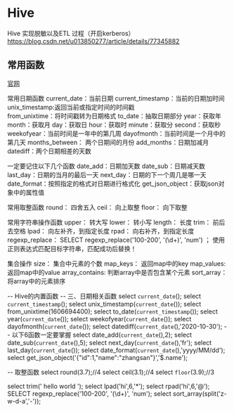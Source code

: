 # Hive
Hive 实现脱敏以及ETL 过程（开启kerberos）
https://blog.csdn.net/u013850277/article/details/77345882
## 常用函数
[官网](https://cwiki.apache.org/confluence/display/Hive/LanguageManual+UDF)


常用日期函数
current_date：当前日期
current_timestamp：当前的日期加时间
unix_timestamp:返回当前或指定时间的时间戳	
from_unixtime：将时间戳转为日期格式
to_date：抽取日期部分
year：获取年
month：获取月
day：获取日
hour：获取时
minute：获取分
second：获取秒
weekofyear：当前时间是一年中的第几周
dayofmonth：当前时间是一个月中的第几天
months_between： 两个日期间的月份
add_months：日期加减月
datediff：两个日期相差的天数

一定要记住以下几个函数
date_add：日期加天数
date_sub：日期减天数
last_day：日期的当月的最后一天
next_day：日期的下一个周几是哪一天
date_format：按照指定的格式对日期进行格式化
get_json_object：获取json对象中的属性值



常用取整函数
round： 四舍五入
ceil：  向上取整
floor： 向下取整

常用字符串操作函数
upper： 转大写
lower： 转小写
length： 长度
trim：  前后去空格
lpad： 向左补齐，到指定长度
rpad：  向右补齐，到指定长度
regexp_replace： SELECT regexp_replace('100-200', '(\\d+)', 'num') ；
	使用正则表达式匹配目标字符串，匹配成功后替换！

集合操作
size： 集合中元素的个数
map_keys： 返回map中的key
map_values: 返回map中的value
array_contains: 判断array中是否包含某个元素
sort_array： 将array中的元素排序

-- Hive的内置函数
-- 三、日期相关函数
select `current_date`();
select `current_timestamp`();
select unix_timestamp(`current_date`());
select from_unixtime(1606694400);
select to_date(`current_timestamp`());
select year(`current_date`());
select weekofyear(`current_date`());
select dayofmonth(`current_date`());
select datediff(`current_date`(),'2020-10-30');
-- 以下6函数一定要掌握
select date_add(`current_date`(),2);
select date_sub(`current_date`(),5);
select next_day(`current_date`(),'fr');
select last_day(`current_date`());
select date_format(`current_date`(),'yyyy/MM/dd');
select get_json_object('{"id":1,"name":"zhangsan"}','$.name');

-- 取整函数
select round(3.7);//4
select ceil(3.1);//4
select `floor`(3.9);//3

select trim('   hello world    ');
select lpad('hi',6,'*');
select rpad('hi',6,'@');
SELECT regexp_replace('100-200', '(\\d+)', 'num');
select sort_array(split('z-w-d-a','-'));
